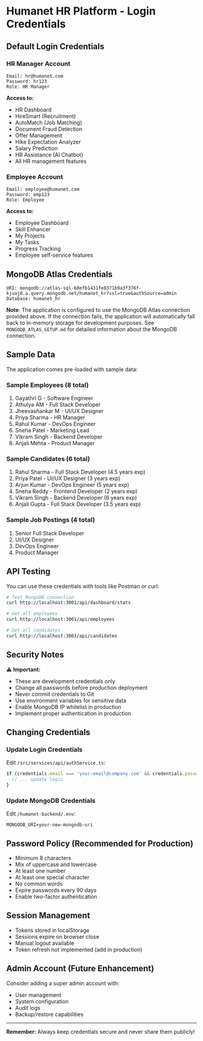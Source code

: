 # Humanet HR Platform - Login Credentials

## Default Login Credentials

### HR Manager Account
```
Email: hr@humanet.com
Password: hr123
Role: HR Manager
```

**Access to:**
- HR Dashboard
- HireSmart (Recruitment)
- AutoMatch (Job Matching)
- Document Fraud Detection
- Offer Management
- Hike Expectation Analyzer
- Salary Prediction
- HR Assistance (AI Chatbot)
- All HR management features

### Employee Account
```
Email: employee@humanet.com
Password: emp123
Role: Employee
```

**Access to:**
- Employee Dashboard
- Skill Enhancer
- My Projects
- My Tasks
- Progress Tracking
- Employee self-service features

## MongoDB Atlas Credentials

```
URI: mongodb://atlas-sql-68efb1431fe8371b9a3f376f-kjuaj8.a.query.mongodb.net/humanet_hr?ssl=true&authSource=admin
Database: humanet_hr
```

**Note**: The application is configured to use the MongoDB Atlas connection provided above. If the connection fails, the application will automatically fall back to in-memory storage for development purposes. See `MONGODB_ATLAS_SETUP.md` for detailed information about the MongoDB connection.

## Sample Data

The application comes pre-loaded with sample data:

### Sample Employees (8 total)
1. Gayathri G - Software Engineer
2. Athulya AM - Full Stack Developer
3. Jheevashankar M - UI/UX Designer
4. Priya Sharma - HR Manager
5. Rahul Kumar - DevOps Engineer
6. Sneha Patel - Marketing Lead
7. Vikram Singh - Backend Developer
8. Anjali Mehta - Product Manager

### Sample Candidates (6 total)
1. Rahul Sharma - Full Stack Developer (4.5 years exp)
2. Priya Patel - UI/UX Designer (3 years exp)
3. Arjun Kumar - DevOps Engineer (5 years exp)
4. Sneha Reddy - Frontend Developer (2 years exp)
5. Vikram Singh - Backend Developer (6 years exp)
6. Anjali Gupta - Full Stack Developer (3.5 years exp)

### Sample Job Postings (4 total)
1. Senior Full Stack Developer
2. UI/UX Designer
3. DevOps Engineer
4. Product Manager

## API Testing

You can use these credentials with tools like Postman or curl:

```bash
# Test MongoDB connection
curl http://localhost:3001/api/dashboard/stats

# Get all employees
curl http://localhost:3001/api/employees

# Get all candidates
curl http://localhost:3001/api/candidates
```

## Security Notes

⚠️ **Important:**
- These are development credentials only
- Change all passwords before production deployment
- Never commit credentials to Git
- Use environment variables for sensitive data
- Enable MongoDB IP whitelist in production
- Implement proper authentication in production

## Changing Credentials

### Update Login Credentials
Edit `/src/services/api/authService.ts`:
```typescript
if (credentials.email === 'your-email@company.com' && credentials.password === 'your-password') {
  // ... update logic
}
```

### Update MongoDB Credentials
Edit `/humanet-backend/.env`:
```env
MONGODB_URI=your-new-mongodb-uri
```

## Password Policy (Recommended for Production)

- Minimum 8 characters
- Mix of uppercase and lowercase
- At least one number
- At least one special character
- No common words
- Expire passwords every 90 days
- Enable two-factor authentication

## Session Management

- Tokens stored in localStorage
- Sessions expire on browser close
- Manual logout available
- Token refresh not implemented (add in production)

## Admin Account (Future Enhancement)

Consider adding a super admin account with:
- User management
- System configuration
- Audit logs
- Backup/restore capabilities

---

**Remember:** Always keep credentials secure and never share them publicly!

